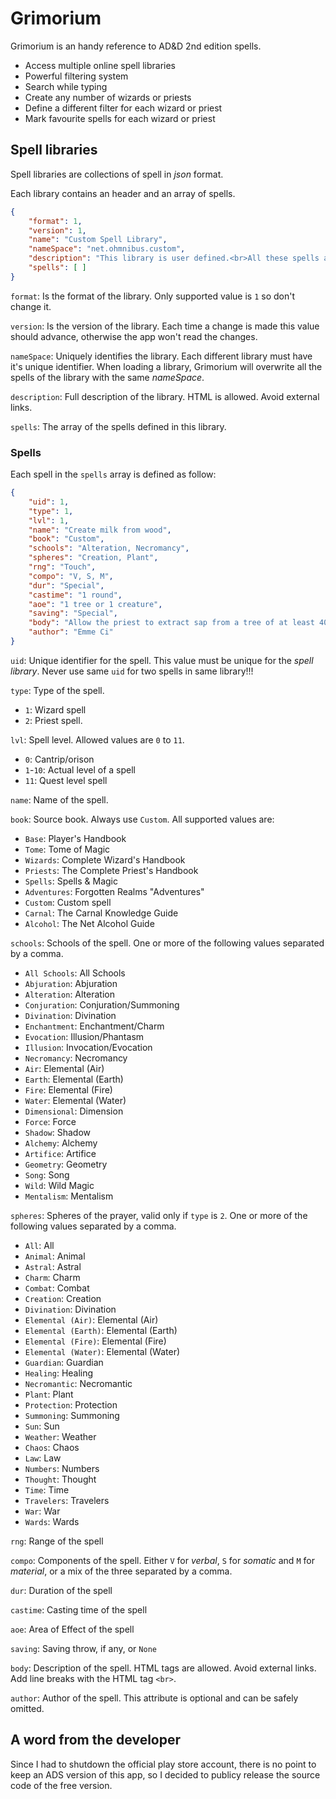 # Grimorium

Grimorium is an handy reference to AD&D 2nd edition spells.

- Access multiple online spell libraries
- Powerful filtering system
- Search while typing
- Create any number of wizards or priests
- Define a different filter for each wizard or priest
- Mark favourite spells for each wizard or priest

## Spell libraries

Spell libraries are collections of spell in _json_ format.

Each library contains an header and an array of spells.

```json
{
	"format": 1,
	"version": 1,
	"name": "Custom Spell Library",
	"nameSpace": "net.ohmnibus.custom",
	"description": "This library is user defined.<br>All these spells are unofficial.",
	"spells": [ ]
}
```

`format`: Is the format of the library. Only supported value is `1` so don't change it.

`version`: Is the version of the library. Each time a change is made this value should advance,
otherwise the app won't read the changes.

`nameSpace`: Uniquely identifies the library. Each different library must have it's unique
identifier. When loading a library, Grimorium will overwrite all the spells of the library
with the same _nameSpace_.

`description`: Full description of the library. HTML is allowed. Avoid external links.

`spells`: The array of the spells defined in this library.

### Spells

Each spell in the `spells` array is defined as follow:

```json
{
	"uid": 1,
	"type": 1,
	"lvl": 1,
	"name": "Create milk from wood",
	"book": "Custom",
	"schools": "Alteration, Necromancy",
	"spheres": "Creation, Plant",
	"rng": "Touch",
	"compo": "V, S, M",
	"dur": "Special",
	"castime": "1 round",
	"aoe": "1 tree or 1 creature",
	"saving": "Special",
	"body": "Allow the priest to extract sap from a tree of at least 40cm of diameter, turning it to milk. The magic user can extract up to a liter per caster level, at the rate of a liter per round. To extract its sap, the tree must be alive or cut down no more than 24 hours.<br />Extracting sap from a tree cause deep debilitation to it. Doing this two time in 48 hours cause the death of the tree not allowing further sap extraction.<br />Extracted milk is as good as common cow or goat milk, and can be processed into dairy products. If not processed, milk will turn rancid in 6 hours (or 24 if preserved in closed containers and fresh environment); however a spell like Purify Food and Drinks will turn rancid milk as fresh as just extracted.<br />If cast against a plant creature like treants or dryads the spell instantly inflicts 1d6 points of damage for each caster level, halved down with a saving throw against Death ray. Other creatures like golem, constructs or undead are simply immune to the effect of this spell.<br />Material component of this spell is a miniature bucket made of wood or clay.",
	"author": "Emme Ci"
}
```

`uid`: Unique identifier for the spell. This value must be unique for the _spell library_.
Never use same `uid` for two spells in same library!!!

`type`: Type of the spell.
- `1`: Wizard spell
- `2`: Priest spell.

`lvl`: Spell level. Allowed values are `0` to `11`.
- `0`: Cantrip/orison
- `1`-`10`: Actual level of a spell
- `11`: Quest level spell

`name`: Name of the spell.

`book`: Source book. Always use `Custom`. All supported values are:
- `Base`: Player's Handbook
- `Tome`: Tome of Magic
- `Wizards`: Complete Wizard's Handbook
- `Priests`: The Complete Priest's Handbook
- `Spells`: Spells &amp; Magic
- `Adventures`: Forgotten Realms "Adventures"
- `Custom`: Custom spell
- `Carnal`: The Carnal Knowledge Guide
- `Alcohol`: The Net Alcohol Guide

`schools`: Schools of the spell. One or more of the following values separated by a comma.
- `All Schools`: All Schools
- `Abjuration`: Abjuration
- `Alteration`: Alteration
- `Conjuration`: Conjuration/Summoning
- `Divination`: Divination
- `Enchantment`: Enchantment/Charm
- `Evocation`: Illusion/Phantasm
- `Illusion`: Invocation/Evocation
- `Necromancy`: Necromancy
- `Air`: Elemental (Air)
- `Earth`: Elemental (Earth)
- `Fire`: Elemental (Fire)
- `Water`: Elemental (Water)
- `Dimensional`: Dimension
- `Force`: Force
- `Shadow`: Shadow
- `Alchemy`: Alchemy
- `Artifice`: Artifice
- `Geometry`: Geometry
- `Song`: Song
- `Wild`: Wild Magic
- `Mentalism`: Mentalism

`spheres`: Spheres of the prayer, valid only if `type` is `2`. One or more of the following values
separated by a comma.
- `All`: All
- `Animal`: Animal
- `Astral`: Astral
- `Charm`: Charm
- `Combat`: Combat
- `Creation`: Creation
- `Divination`: Divination
- `Elemental (Air)`: Elemental (Air)
- `Elemental (Earth)`: Elemental (Earth)
- `Elemental (Fire)`: Elemental (Fire)
- `Elemental (Water)`: Elemental (Water)
- `Guardian`: Guardian
- `Healing`: Healing
- `Necromantic`: Necromantic
- `Plant`: Plant
- `Protection`: Protection
- `Summoning`: Summoning
- `Sun`: Sun
- `Weather`: Weather
- `Chaos`: Chaos
- `Law`: Law
- `Numbers`: Numbers
- `Thought`: Thought
- `Time`: Time
- `Travelers`: Travelers
- `War`: War
- `Wards`: Wards

`rng`: Range of the spell

`compo`: Components of the spell. Either `V` for _verbal_, `S` for _somatic_ and `M` for
_material_, or a mix of the three separated by a comma.

`dur`: Duration of the spell

`castime`: Casting time of the spell

`aoe`: Area of Effect of the spell

`saving`: Saving throw, if any, or `None`

`body`: Description of the spell. HTML tags are allowed. Avoid external links. Add line breaks
with the HTML tag `<br>`.

`author`: Author of the spell. This attribute is optional and can be safely omitted.

## A word from the developer

Since I had to shutdown the official play store account, there is no point to keep an ADS version
of this app, so I decided to publicy release the source code of the free version.

